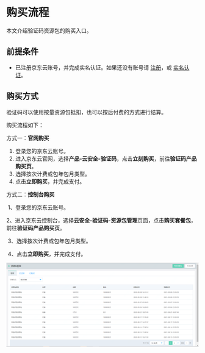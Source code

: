 # 购买流程

本文介绍验证码资源包的购买入口。

## 前提条件

- 已注册京东云账号，并完成实名认证。如果还没有账号请 [注册](https://accounts.jdcloud.com/p/regPage?source=jdcloud&ReturnUrl=//uc.jdcloud.com/passport/complete?returnUrl=http://uc.jdcloud.com/redirect/loginRouter?returnUrl=https%3A%2F%2Fwww.jdcloud.com%2Fhelp%2Fdetail%2F734%2FisCatalog%2F1)，或 [实名认证](https://uc.jdcloud.com/account/certify)。

## 		购买方式

验证码可以使用按量资源包抵扣，也可以按后付费的方式进行结算。

购买流程如下：

方式一：**官网购买**

1. 登录您的京东云账号。
2. 进入京东云官网，选择**产品-云安全-验证码**，点击**立刻购买**，前往**验证码产品购买页**。
3. 选择按次计费或包年包月类型。
4. 点击**立即购买**，并完成支付。

  方式二：**控制台购买**

​	 1、登录您的京东云账号。

​	 2、进入京东云控制台，选择**云安全-验证码**-**资源包管理**页面，点击**购买套餐包**，前往**验证码产品购买页**。

​	 3、选择按次计费或包年包月类型。

​	 4、点击**立即购买**，并完成支付。

![image](../../../../image/Risk-Detection/resource.png)


